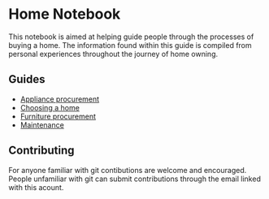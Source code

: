 # Home Notebook

This notebook is aimed at helping guide people through the processes of buying a home. The information found within this guide is compiled from personal experiences throughout the journey of home owning.

## Guides
* [Appliance procurement](<appliance-procurement.md>)
* [Choosing a home](<choosing-a-home.md>)
* [Furniture procurement](<furniture-procurement.md>)
* [Maintenance](<maintenance.md>)

## Contributing
For anyone familiar with git contibutions are welcome and encouraged. People unfamiliar with git can submit contributions through the email linked with this acount.